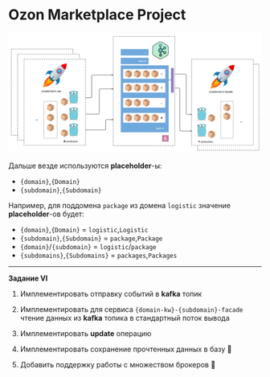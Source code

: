 # Ozon Marketplace Project

![schema](images/kafka.png)

Дальше везде используются **placeholder**-ы:

- `{domain}`,`{Domain}`
- `{subdomain}`,`{Subdomain}`

Например, для поддомена `package` из домена `logistic` значение **placeholder**-ов будет:

- `{domain}`,`{Domain}` = `logistic`,`Logistic`
- `{subdomain}`,`{Subdomain}` = `package`,`Package`
- `{domain}`/`{subdomain}` = `logistic`/`package`
- `{subdomains}`,`{Subdomains}` = `packages`,`Packages`

---

**Задание VI**

1. Имплементировать отправку событий в **kafka** топик

2. Имплементировать для сервиса `{domain-kw}-{subdomain}-facade` чтение данных из **kafka** топика в стандартный поток вывода

3. Имплементировать **update** операцию

4. Имплементировать сохранение прочтенных данных в базу 💎

5. Добавить поддержку работы с множеством брокеров 💎
